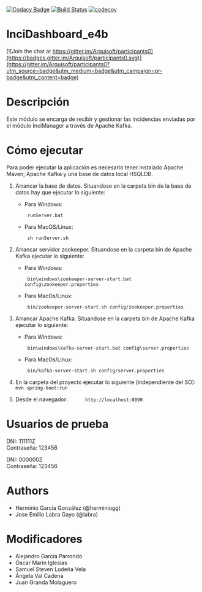 [![Codacy Badge](https://api.codacy.com/project/badge/Grade/e9d0acdac1f4427698134e010ffbd3fe)](https://www.codacy.com/app/AlexGPlay/InciDashboard_e4b?utm_source=github.com&amp;utm_medium=referral&amp;utm_content=Arquisoft/InciDashboard_e4b&amp;utm_campaign=Badge_Grade)
[![Build Status](https://travis-ci.org/Arquisoft/InciDashboard_e4b.svg?branch=master)](https://travis-ci.org/Arquisoft/InciDashboard_e4b)
[![codecov](https://codecov.io/gh/Arquisoft/Inci_e4b/InciDashboard_e4b/branch/master/graph/badge.svg)](https://codecov.io/gh/Arquisoft/Inci_e4b/InciDashboard_e4b)


# InciDashboard_e4b

[![Join the chat at https://gitter.im/Arquisoft/participants0](https://badges.gitter.im/Arquisoft/participants0.svg)](https://gitter.im/Arquisoft/participants0?utm_source=badge&utm_medium=badge&utm_campaign=pr-badge&utm_content=badge)


# Descripción
Este módulo se encarga de recibir y gestionar las incidencias enviadas por el módulo InciManager a través de Apache Kafka.

# Cómo ejecutar

Para poder ejecutar la aplicación es necesario tener instalado Apache Maven, Apache Kafka y una base de datos local HSQLDB.

1. Arrancar la base de datos. Situandose en la carpeta bin de la base de datos hay que ejecutar lo siguiente:
    * Para Windows:
         ```
          runServer.bat
         ```
    * Para MacOS/Linux:
         ```
          sh runServer.sh
         ```

2. Arrancar servidor zookeeper. Situandose en la carpeta bin de Apache Kafka ejecutar lo siguiente:
    * Para Windows:
         ```
          bin\windows\zookeeper-server-start.bat config\zookeeper.properties
         ```
    * Para MacOs/Linux:
         ```
          bin/zookeeper-server-start.sh config/zookeeper.properties
         ```

3. Arrancar Apache Kafka. Situandose en la carpeta bin de Apache Kafka ejecutar lo siguiente:
    * Para Windows:
         ```
          bin\windows\kafka-server-start.bat config\server.properties
         ```
    * Para MacOs/Linux:
         ```
          bin/kafka-server-start.sh config/server.properties
         ``` 

4. En la carpeta del proyecto ejecutar lo siguiente (independiente del SO):
         ```
          mvn spring-boot:run
         ``` 

5. Desde el navegador:
        ``` 
         http://localhost:8090
        ```
# Usuarios de prueba
DNI: 111111Z
<br>Contraseña: 123456

DNI: 000000Z
<br>Contraseña: 123456

# Authors

- Herminio García González (@herminiogg)
- Jose Emilio Labra Gayo (@labra)

# Modificadores

- Alejandro García Parrondo
- Óscar Marín Iglesias
- Samuel Steven Ludeña Vela
- Ángela Val Cadena
- Juan Granda Molaguero
